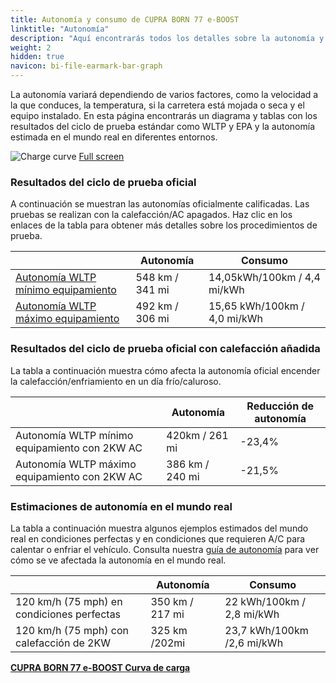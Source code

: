 ```yaml
---
title: Autonomía y consumo de CUPRA BORN 77 e-BOOST
linktitle: "Autonomía"
description: "Aquí encontrarás todos los detalles sobre la autonomía y el consumo del CUPRA BORN 77 e-BOOST."
weight: 2
hidden: true
navicon: bi-file-earmark-bar-graph
---
```

<!-- markdownlint-disable MD033 -->
<!-- markdownlint-disable MD010 -->

La autonomía variará dependiendo de varios factores, como la velocidad a la que conduces, la temperatura, si la carretera está mojada o seca y el equipo instalado. En esta página encontrarás un diagrama y tablas con los resultados del ciclo de prueba estándar como WLTP y EPA y la autonomía estimada en el mundo real en diferentes entornos.

<img class="img-fluid" alt="Charge curve" src="/images//models/cupra/born/born_77_e-boost/range.svg"/>
<a href="/images/models/cupra/born/born_77_e-boost/range.svg">Full screen</a>

### Resultados del ciclo de prueba oficial

A continuación se muestran las autonomías oficialmente calificadas. Las pruebas se realizan con la calefacción/AC apagados. Haz clic en los enlaces de la tabla para obtener más detalles sobre los procedimientos de prueba.

<div class="table-responsive">
<table class="table table-striped border">
	<thead>
		<tr>
			<th>
			</th>
			<th>
				Autonomía
			</th>
			<th>
				Consumo
			</th>
		</tr>
	</thead>
	<tbody>
		<tr>
			<td>
				<a href="../../../../../guides/understandingrange/wltp/ ">
					Autonomía WLTP mínimo equipamiento
				</a>
			</td>
			<td>
				548 km / 341 mi
			</td>
			<td>
				14,05kWh/100km / 4,4 mi/kWh
			</td>
		</tr>
		<tr>
			<td>
				<a href="../../../../../guides/understandingrange/wltp/ ">
					Autonomía WLTP máximo equipamiento
				</a>
			</td>
			<td>
				492 km / 306 mi
			</td>
			<td>
				15,65 kWh/100km / 4,0 mi/kWh
			</td>
		</tr>
	</tbody>
</table>
</div>

### Resultados del ciclo de prueba oficial con calefacción añadida

La tabla a continuación muestra cómo afecta la autonomía oficial encender la calefacción/enfriamiento en un día frío/caluroso.

<div class="table-responsive">
<table class="table table-striped border">
	<thead>
		<tr>
			<th>
			</th>
			<th>
				Autonomía
			</th>
			<th>
				Reducción de autonomía
			</th>
		</tr>
	</thead>
	<tbody>
		<tr>
			<td>
				Autonomía WLTP mínimo equipamiento con 2KW AC
			</td>
			<td>
				 420km / 261 mi 
			</td>
			<td>
				-23,4%
			</td>
		</tr>
		<tr>
			<td>
				Autonomía WLTP máximo equipamiento con 2KW AC
			</td>
			<td>
				386 km / 240 mi
			</td>
			<td>
				-21,5%
			</td>
		</tr>
	</tbody>
</table>
</div>

### Estimaciones de autonomía en el mundo real

La tabla a continuación muestra algunos ejemplos estimados del mundo real en condiciones perfectas y en condiciones que requieren A/C para calentar o enfriar el vehículo. Consulta nuestra [guía de autonomía](../../../../../guides/understandingrange/) para ver cómo se ve afectada la autonomía en el mundo real.

<div class="table-responsive">
<table class="table table-striped border">
	<thead>
		<tr>
			<th>
			</th>
			<th>
				Autonomía
			</th>
			<th>
				Consumo
			</th>
		</tr>
	</thead>
	<tbody>
		<tr>
			<td>
				120 km/h (75 mph) en condiciones perfectas
			</td>
			<td>
				350 km / 217 mi
			</td>
			<td>
				22 kWh/100km / 2,8 mi/kWh
			</td>
		</tr>
		<tr>
			<td>
				120 km/h (75 mph) con calefacción de 2KW
			</td>
			<td>
				325 km /202mi
			</td>
			<td>
				23,7 kWh/100km /2,6 mi/kWh
			</td>
		</tr>
	</tbody>
</table>
</div>
<div class="mt-3 mb-3">
<a href="../" class="text-decoration-none text-black">
<strong><i class="bi-arrow-left"></i> CUPRA BORN 77 e-BOOST </strong>
</a>
<a href="../chargingcurve/" class="text-decoration-none text-black float-end">
<strong>Curva de carga <i class="bi-arrow-right"></i></strong>
</a>
</div>
